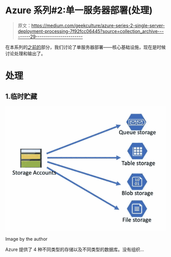 # Azure 系列#2:单一服务器部署(处理)

> 原文：<https://medium.com/geekculture/azure-series-2-single-server-deployment-processing-7f92fcc06445?source=collection_archive---------29----------------------->

在本系列的[之前的](/geekculture/azure-series-2-single-server-deployment-core-infrastructure-i-f2bfa4aeaebf)部分，我们讨论了单服务器部署——核心基础设施，现在是时候讨论处理和输出了。

# 处理

## 1.临时贮藏

![](img/b21a933a5eb37d29ef6c1a8fcd1aa177.png)

Image by the author

Azure 提供了 4 种不同类型的存储以及不同类型的数据库。没有组织…